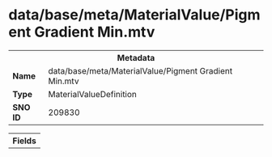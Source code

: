 <h1>data/base/meta/MaterialValue/Pigment Gradient Min.mtv</h1><table><tr><th colspan="100%">Metadata</th></tr><tr><td><b>Name</b></td><td>data/base/meta/MaterialValue/Pigment Gradient Min.mtv</td></tr><tr><td><b>Type</b></td><td>MaterialValueDefinition</td></tr><tr><td><b>SNO ID</b></td><td>209830</td></tr></table>

<table><tr><th colspan="100%">Fields</th></tr></table>


